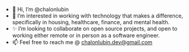 - 👋 Hi, I’m @chalonlubin
- 👀 I’m interested in working with technology that makes a difference, specifically in housing, healthcare, finance, and mental health.
- ✨ I’m looking to collaborate on open source projects, and open to working either remote or in person as a software engineer.
- 📫 Feel free to reach me @ chalonlubin.dev@gmail.com

<!---
chalonlubin/chalonlubin is a ✨ special ✨ repository because its `README.md` (this file) appears on your GitHub profile.
You can click the Preview link to take a look at your changes.
--->
